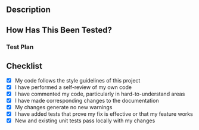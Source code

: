 <!-- markdownlint-disable MD041 -->

<!-- Remove any sections that are not relevant. If you are not sure about any section, please ask.
Otherwise, please fill out the sections below. -->

## Description

## How Has This Been Tested?

### Test Plan

## Checklist

- [x] My code follows the style guidelines of this project
- [x] I have performed a self-review of my own code
- [x] I have commented my code, particularly in hard-to-understand areas
- [x] I have made corresponding changes to the documentation
- [x] My changes generate no new warnings
- [x] I have added tests that prove my fix is effective or that my feature works
- [x] New and existing unit tests pass locally with my changes
